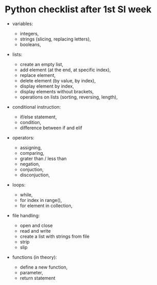 # Python checklist after 1st SI week

  * variables:
    * integers,
    * strings (slicing, replacing letters),
    * booleans,


  * lists:
    * create an empty list,
    * add element (at the end, at specific index),
    * replace element,
    * delete element (by value, by index),
    * display element by index,
    * display elements without brackets,
    * operations on lists (sorting, reversing, length),


  * conditional instruction:
    * if/else statement,
    * condition,
    * difference between if and elif


  * operators:
    * assigning,
    * comparing,
    * grater than / less than
    * negation,
    * conjuction,
    * disconjuction,


  * loops:
    * while,
    * for index in range(),
    * for element in collection,


  * file handling:
    * open and close
    * read and write
    * create a list with strings from file
    * strip
    * slip


  * functions (in theory):
    * define a new function,
    * parameter,
    * return statement


